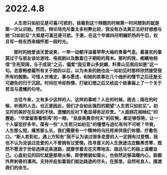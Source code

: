 # 2022.4.8

&emsp;&emsp;**人生若只如初见是可喜/可悲的，我看到这个辩题的时候第一时间想到的就是第一次认识她。然而，辩论场充斥着太多利弊比较，我没有办法真正去好好想想与她“只如初见”大抵是可喜还是可悲。于是，在这个华南四月明媚炽热的午后，权且写一些东西来缅怀那一段时光。**

&emsp;&emsp;**那时的她爱谈天爱说笑，一举一动都洋溢着荦荦大端的青春气息。最喜欢的事莫过于与朋友谈论游戏、电视剧以及数着日子期盼的周末。那时的我，痴瞋地相信“生死契阔，与子成说”之云，偏爱“我见青山多妩媚，料青山见我应如是”这一句。恣意畅想着所有关于她的以后，以为未来的她也会一如初见时那样欣然接受我所有的殷勤。可惜人世难定，事与愿违，和她的故事在几个曲折的情节之后还是无可避免的归于沉寂。时间在冷却热情、打破幻想之后又给这个故事画上了一个关于苦涩与遗憾的句号。**

&emsp;&emsp;**古往今来，又有多少这样的人、这样的事呢？人在的时候，雨去；雨在的时候，听雨的人去。也正是因此，我们才会如此强烈的期望“人生若只如初见”。初见时的美好在后来的不快、遗憾的反衬下愈显得弥足珍贵。“人面桃花相映红”的邂逅，“华堂留客看惊鸿”的一眼，“良辰美景奈何天”的叹惋，都足够惊艳，让一个人留恋好多年。葆有一份“人生若只如初见”的憧憬与追忆有何不可呢？毕竟，人生那么短，痛苦那么长，我们需要有一个精神的乌托邦来供我们休憩、疗愈伤口。“斯人若彩虹，遇上方知有”我不认为谈过很多恋爱的人一定拥有过爱情，我也不认为没谈过恋爱的人不曾拥有过爱情。找寻意义的人生旅途注定黢黑苦寒，既然不愿流于世俗选择这条道路，就要学着去在天寒地冻、路远马亡的路上温暖自己。心底初见的回忆就是那根火柴，即使微弱如萤火，也依然足够温暖内心，抵御外界刺骨的凛冽。支持并庇佑着我们抵达路途的尽头，在那里，自然有良人，摆渡我们的余生。**